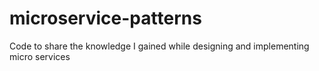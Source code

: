 # microservice-patterns
Code to share the knowledge I gained while designing and implementing micro services
